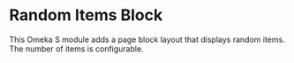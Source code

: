 # Random Items Block

This Omeka S module adds a page block layout that displays random items. The number of items is configurable.
